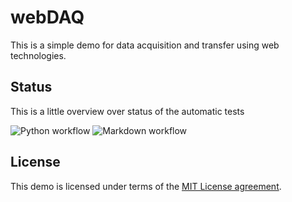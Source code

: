 # webDAQ

This is a simple demo for data acquisition and transfer using web technologies.

## Status

This is a little overview over status of the automatic tests

![Python workflow](https://github.com/AlexanderKaschta/webDAQ/actions/workflows/action_code_check.yml/badge.svg)
![Markdown workflow](https://github.com/AlexanderKaschta/webDAQ/actions/workflows/action_markdown_check.yml/badge.svg)

## License

This demo is licensed under terms of the [MIT License agreement](LICENSE).
